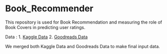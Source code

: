 # Book_Recommender

This repository is used for Book Recommendation and measuring the role of Book Covers in predicting user ratings.

Data : 1. [Kaggle Data](https://www.kaggle.com/meetnaren/goodreads-best-books)
       2. [Goodreads Data](https://github.com/zygmuntz/goodbooks-10k)
       
We merged both Kaggle Data and Goodreads Data to make final input data.
       
       
